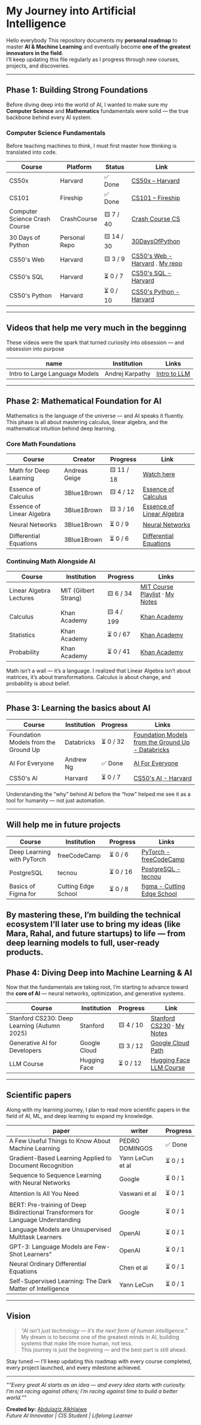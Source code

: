 # My Journey into Artificial Intelligence

Hello everybody 
This repository documents my **personal roadmap** to master **AI & Machine Learning** and eventually become **one of the greatest innovators in the field**.  
I’ll keep updating this file regularly as I progress through new courses, projects, and discoveries.

---

## Phase 1: Building Strong Foundations

Before diving deep into the world of AI, I wanted to make sure my **Computer Science** and **Mathematics** fundamentals were solid — the true backbone behind every AI system.

### Computer Science Fundamentals

Before teaching machines to think, I must first master how thinking is translated into code. 

| Course | Platform | Status | Link |
|--------|-----------|--------|------|
| CS50x | Harvard | ✅ Done | [CS50x – Harvard](https://cs50.harvard.edu/x/) |
| CS101 | Fireship | ✅ Done | [CS101 – Fireship](https://www.youtube.com/playlist?list=PL0vfts4VzfNjQOM9VClyL5R0LeuTxlAR3) |
| Computer Science Crash Course | CrashCourse | 🟨 7 / 40 | [Crash Course CS](https://youtube.com/playlist?list=PL8dPuuaLjXtNlUrzyH5r6jN9ulIgZBpdo&si=fI6kr9sJD6At8iTM) |
| 30 Days of Python | Personal Repo | 🟨 14 / 30 | [30DaysOfPython](https://github.com/justAbdulaziz10/30DaysOfPython) |
| CS50's Web | Harvard | 🟨 3 / 9 | [CS50's Web - Harvard](https://cs50.harvard.edu/web/) . [My repo](https://github.com/justAbdulaziz10/CS50-Web-problem-sets)|
| CS50's SQL | Harvard | ⏳ 0 / 7 | [CS50's SQL - Harvard](https://cs50.harvard.edu/sql/) |
| CS50's Python | Harvard | ⏳ 0 / 10 | [CS50's Python - Harvard](https://cs50.harvard.edu/python/) |



---
## Videos that help me very much in the begginng

These videos were the spark that turned curiosity into obsession — and obsession into purpose

| name | Institution | Links |
|--------|--------------|--------|
|Intro to Large Language Models | Andrej Karpathy | [Intro to LLM](https://youtu.be/zjkBMFhNj_g?si=zAmmNQuBEwJGuQow) |
---


## Phase 2: Mathematical Foundation for AI

Mathematics is the language of the universe — and AI speaks it fluently.  
This phase is all about mastering calculus, linear algebra, and the mathematical intuition behind deep learning.

### Core Math Foundations

| Course | Creator | Progress | Link |
|--------|----------|-----------|------|
| Math for Deep Learning | Andreas Geige | 🟨 11 / 18 | [Watch here](https://youtube.com/playlist?list=PL05umP7R6ij0bo4UtMdzEJ6TiLOqj4ZCm&si=U_A3jIStyYm5RSkF) |
| Essence of Calculus | 3Blue1Brown | 🟨 4 / 12 | [Essence of Calculus](https://www.youtube.com/playlist?list=PLZHQObOWTQDMsr9K-rj53DwVRMYO3t5Yr) |
| Essence of Linear Algebra | 3Blue1Brown | 🟨 3 / 16 | [Essence of Linear Algebra](https://www.youtube.com/playlist?list=PLZHQObOWTQDPD3MizzM2xVFitgF8hE_ab) |
| Neural Networks | 3Blue1Brown | ⏳ 0 / 9 | [Neural Networks](https://www.youtube.com/playlist?list=PLZHQObOWTQDNU6R1_67000Dx_ZCJB-3pi) |
| Differential Equations | 3Blue1Brown | ⏳ 0 / 6 | [Differential Equations](https://www.youtube.com/playlist?list=PLZHQObOWTQDNPOjrT6KVlfJuKtYTftqH6) |

### Continuing Math Alongside AI

| Course | Institution | Progress | Links |
|--------|--------------|-----------|--------|
| Linear Algebra Lectures | MIT (Gilbert Strang) | 🟨 6 / 34 | [MIT Course Playlist](https://www.youtube.com/playlist?list=PL49CF3715CB9EF31D) · [My Notes](https://github.com/justAbdulaziz10/Linear_Algebra_notes) |
| Calculus | Khan Academy | 🟨 4 / 199 | [Khan Academy](https://www.youtube.com/playlist?list=PL19E79A0638C8D449) |
| Statistics | Khan Academy | ⏳ 0 / 67 | [Khan Academy](https://www.youtube.com/playlist?list=PL1328115D3D8A2566) |
| Probability | Khan Academy | ⏳ 0 / 41 | [Khan Academy](https://www.youtube.com/playlist?list=PLC58778F28211FA19) |


Math isn’t a wall — it’s a language. I realized that Linear Algebra isn’t about matrices, it’s about transformations. Calculus is about change, and probability is about belief.


---

## Phase 3: Learning the basics about AI

| Course | Institution | Progress | Links |
|--------|--------------|-----------|--------|
|  Foundation Models from the Ground Up | Databricks | ⏳ 0 / 32 | [Foundation Models from the Ground Up - Databricks](https://www.youtube.com/playlistlist=PLWKjhJtqVAbm3T2Eq1_KgloC7ogdXxdRa) |
| AI For Everyone | Andrew Ng | ✅ Done | [AI For Everyone](https://www.coursera.org/learn/ai-for-everyone) |
| CS50's AI | Harvard | ⏳ 0 / 7 | [CS50's AI - Harvard](https://cs50.harvard.edu/ai/) |

Understanding the “why” behind AI before the “how” helped me see it as a tool for humanity — not just automation.

---

## Will help me in future projects

| Course | Institution | Progress | Links |
|--------|--------------|-----------|--------|
| Deep Learning with PyTorch | freeCodeCamp | ⏳ 0 / 6 | [PyTorch - freeCodeCamp](https://www.youtube.com/playlist?list=PLWKjhJtqVAbm3T2Eq1_KgloC7ogdXxdRa) |
| PostgreSQL | tecnou | ⏳ 0 / 16 | [PostgreSQL - tecnou](https://www.youtube.com/playlist?list=PLhiFu-f80eo_90Mx37BzcIl9UJCNfEdQ_) |
| Basics of Figma for | Cutting Edge School | ⏳ 0 / 8 | [figma - Cutting Edge School](https://www.youtube.com/playlist?list=PLlHtucAD9KT19ckHqXpPSStZOyDSq9AW-) |

By mastering these, I’m building the technical ecosystem I’ll later use to bring my ideas (like Mara, Rahal, and future startups) to life — from deep learning models to full, user-ready products.
---

## Phase 4: Diving Deep into Machine Learning & AI

Now that the fundamentals are taking root, I’m starting to advance toward the **core of AI** — neural networks, optimization, and generative systems.

| Course | Institution | Progress | Link |
|--------|--------------|-----------|------|
| Stanford CS230: Deep Learning (Autumn 2025) | Stanford | 🟨 4 / 10 | [Stanford CS230](https://www.youtube.com/playlist?list=PLoROMvodv4rNRRGdS0rBbXOUGA0wjdh1X) · [My Notes](https://github.com/justAbdulaziz10/Deep-Learning-Autuman-2025_Notes) |
| Generative AI for Developers | Google Cloud | 🟨 3 / 12 | [Google Cloud Path](https://www.cloudskillsboost.google/paths/183) |
| LLM Course | Hugging Face | ⏳ 0 / 12 | [Hugging Face LLM Course](https://huggingface.co/learn/llm-course/chapter1/1) |
---
## Scientific papers

Along with my learning journey, I plan to read more scientific papers in the field of AI, ML, and deep learning to expand my knowledge.

| paper | writer | Progress |
|--------|--------------|-----------|
| A Few Useful Things to Know About Machine Learning | PEDRO DOMINGOS | ✅ Done |
| Gradient-Based Learning Applied to Document Recognition | Yann LeCun et al | ⏳ 0 / 1 |
| Sequence to Sequence Learning with Neural Networks | Google | ⏳ 0 / 1 |
| Attention Is All You Need | Vaswani et al | ⏳ 0 / 1 |
| BERT: Pre-training of Deep Bidirectional Transformers for Language Understanding | Google | ⏳ 0 / 1 |
| Language Models are Unsupervised Multitask Learners | OpenAI | ⏳ 0 / 1 |
| GPT-3: Language Models are Few-Shot Learners” | OpenAI | ⏳ 0 / 1 |
| Neural Ordinary Differential Equations | Chen et al | ⏳ 0 / 1 |
| Self-Supervised Learning: The Dark Matter of Intelligence | Yann LeCun | ⏳ 0 / 1 |


---

## Vision

> *“AI isn’t just technology — it’s the next form of human intelligence.”*  
> My dream is to become one of the greatest minds in AI, building systems that make life more human, not less.  
> This journey is just the beginning — and the best part is still ahead.

Stay tuned — I’ll keep updating this roadmap with every course completed, every project launched, and every milestone achieved.  

---

*"“Every great AI starts as an idea — and every idea starts with curiosity.
I’m not racing against others; I’m racing against time to build a better world.”"*

**Created by:** [Abdulaziz Alkhlaiwe](https://www.linkedin.com/in/abdulaziz-alkhlaiwe/)  
*Future AI Innovator | CIS Student | Lifelong Learner*
